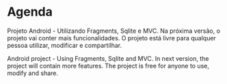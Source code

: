 Agenda
======

Projeto Android - Utilizando Fragments, Sqlite e MVC. Na próxima versão, o projeto vai conter mais funcionalidades. O projeto está livre para qualquer pessoa utilizar, modificar e compartilhar.

Android project - Using Fragments, Sqlite and MVC. In next version, the project will contain more features. The project is free for anyone to use, modify and share.
